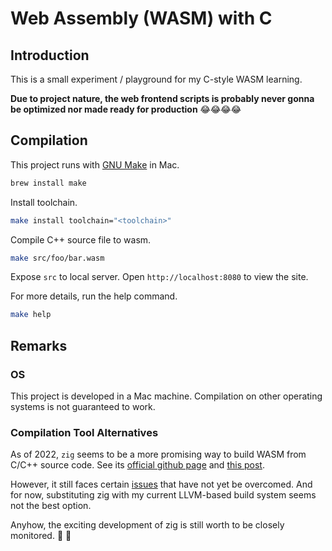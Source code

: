 # Web Assembly (WASM) with C

## Introduction

This is a small experiment / playground for my C-style WASM learning.

**Due to project nature, the web frontend scripts is probably never gonna be optimized nor made ready for production**  😂😂😂😂

## Compilation

This project runs with [GNU Make] in Mac. 

```sh
brew install make
```

Install toolchain.

```sh
make install toolchain="<toolchain>"
```

Compile C++ source file to wasm.

```sh
make src/foo/bar.wasm
```

Expose `src` to local server. Open `http://localhost:8080` to view the site.

For more details, run the help command.

```sh
make help
```

## Remarks

### OS

This project is developed in a Mac machine.
Compilation on other operating systems is not guaranteed to work.

### Compilation Tool Alternatives

As of 2022, `zig` seems to be a more promising way to build WASM from C/C++ source code.
See its [official github page][Zig Github] and [this post][Zig CC Intro].

However, it still faces certain [issues][Zig CC Issues] that have not yet be overcomed.
And for now, substituting zig with my current LLVM-based build system seems not the best option.

Anyhow, the exciting development of zig is still worth to be closely monitored. 👀 👀

[GNU Make]: https://www.gnu.org/software/make/
[LLVM]: https://llvm.org
[WASI SDK]: https://github.com/WebAssembly/wasi-sdk
[Zig Github]: https://github.com/ziglang/zig
[Zig CC Intro]: https://andrewkelley.me/post/zig-cc-powerful-drop-in-replacement-gcc-clang.html
[Zig CC Issues]: https://github.com/ziglang/zig/issues?q=zig+cc
